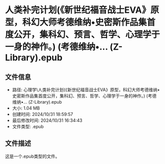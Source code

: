 ﻿# 人类补完计划(《新世纪福音战士EVA》原型，科幻大师考德维纳•史密斯作品集首度公开，集科幻、预言、哲学、心理学于一身的神作。) (考德维纳•... (Z-Library).epub

## 文件信息
- 路径: 心理学\人类补完计划(《新世纪福音战士EVA》原型，科幻大师考德维纳•史密斯作品集首度公开，集科幻、预言、哲学、心理学于一身的神作。) (考德维纳•... (Z-Library).epub
- 大小: 1.04 MB
- 创建时间: 2024/10/31 18:59:57
- 最后修改时间: 2024/10/31 16:34:43
- 文件类型: .epub

## 文件描述
这是一个.epub类型的文件。

